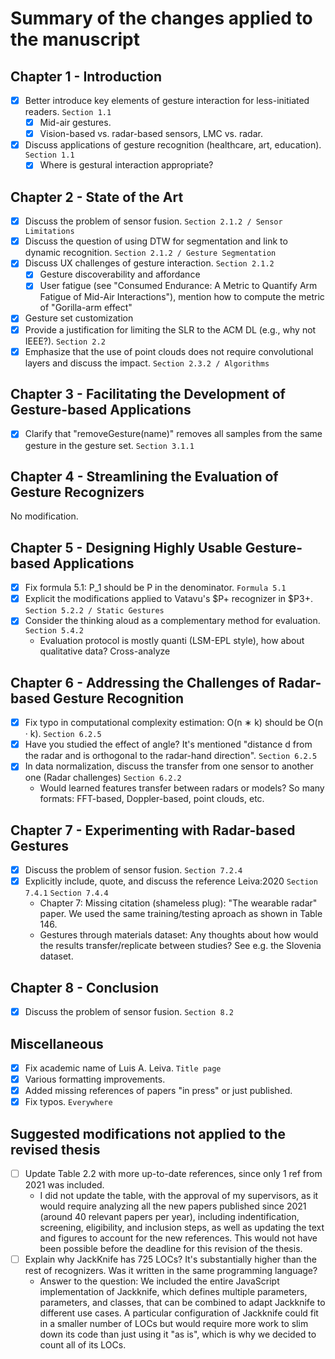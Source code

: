 # Summary of the changes applied to the manuscript
## Chapter 1 - Introduction
- [x] Better introduce key elements of gesture interaction for less-initiated readers. `Section 1.1`
  - [x] Mid-air gestures.
  - [x] Vision-based vs. radar-based sensors, LMC vs. radar.
- [x] Discuss applications of gesture recognition (healthcare, art, education). `Section 1.1`
  - [x] Where is gestural interaction appropriate?

## Chapter 2 - State of the Art
- [x] Discuss the problem of sensor fusion. `Section 2.1.2 / Sensor Limitations`
- [x] Discuss the question of using DTW for segmentation and link to dynamic recognition. `Section 2.1.2 / Gesture Segmentation`
- [x] Discuss UX challenges of gesture interaction. `Section 2.1.2`
  - [x] Gesture discoverability and affordance
  - [x] User fatigue (see "Consumed Endurance: A Metric to Quantify Arm Fatigue of Mid-Air Interactions"), mention how to compute the metric of "Gorilla-arm effect"
- [x] Gesture set customization
- [x] Provide a justification for limiting the SLR to the ACM DL (e.g., why not IEEE?). `Section 2.2`
- [x] Emphasize that the use of point clouds does not require convolutional layers and discuss the impact. `Section 2.3.2 / Algorithms`

## Chapter 3 - Facilitating the Development of Gesture-based Applications
- [x] Clarify that "removeGesture(name)" removes all samples from the same gesture in the gesture set. `Section 3.1.1`

## Chapter 4 - Streamlining the Evaluation of Gesture Recognizers
No modification.

## Chapter 5 - Designing Highly Usable Gesture-based Applications
- [x] Fix formula 5.1: P_1 should be P in the denominator. `Formula 5.1`
- [x] Explicit the modifications applied to Vatavu's $P+ recognizer in $P3+. `Section 5.2.2 / Static Gestures`
- [x] Consider the thinking aloud as a complementary method for evaluation. `Section 5.4.2`
  - Evaluation protocol is mostly quanti (LSM-EPL style), how about qualitative data? Cross-analyze 

## Chapter 6 - Addressing the Challenges of Radar-based Gesture Recognition
- [x] Fix typo in computational complexity estimation: O(n ∗ k) should be O(n · k). `Section 6.2.5`
- [x] Have you studied the effect of angle? It's mentioned "distance d from the radar and is orthogonal to the radar-hand direction". `Section 6.2.5`
- [x] In data normalization, discuss the transfer from one sensor to another one (Radar challenges) `Section 6.2.2`
  - Would learned features transfer between radars or models? So many formats: FFT-based, Doppler-based, point clouds, etc.

## Chapter 7 - Experimenting with Radar-based Gestures
- [x] Discuss the problem of sensor fusion. `Section 7.2.4`
- [x] Explicitly include, quote, and discuss the reference Leiva:2020 `Section 7.4.1` `Section 7.4.4`
  - Chapter 7: Missing citation (shameless plug): "The wearable radar" paper. We used the same training/testing aproach as shown in Table 146.
  - Gestures through materials dataset: Any thoughts about how would the results transfer/replicate between studies? See e.g. the Slovenia dataset.

## Chapter 8 - Conclusion
- [x] Discuss the problem of sensor fusion. `Section 8.2`

## Miscellaneous
- [x] Fix academic name of Luis A. Leiva. `Title page`
- [x] Various formatting improvements.
- [x] Added missing references of papers "in press" or just published.
- [x] Fix typos. `Everywhere`

## Suggested modifications not applied to the revised thesis
- [ ] Update Table 2.2 with more up-to-date references, since only 1 ref from 2021 was included.
  - I did not update the table, with the approval of my supervisors, as it would require analyzing all the new papers published since 2021 (around 40 relevant papers per year), including indentification, screening, eligibility, and inclusion steps, as well as updating the text and figures to account for the new references. This would not have been possible before the deadline for this revision of the thesis.
- [ ] Explain why JackKnife has 725 LOCs? It's substantially higher than the rest of recognizers. Was it written in the same programming language?
  - Answer to the question: We included the entire JavaScript implementation of Jackknife, which defines multiple parameters, parameters, and classes, that can be combined to adapt Jackknife to different use cases. A particular configuration of Jackknife could fit in a smaller number of LOCs but would require more work to slim down its code than just using it "as is", which is why we decided to count all of its LOCs.

	

